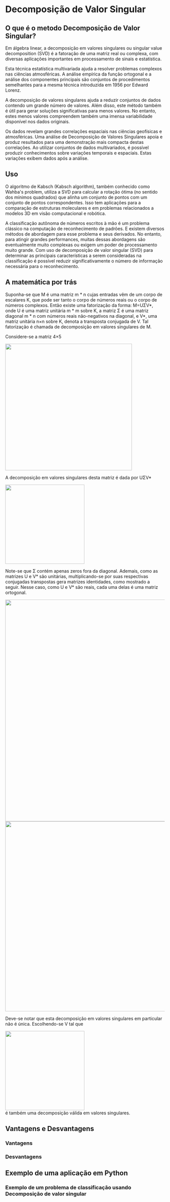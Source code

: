 # Decomposição de Valor Singular

## O que é o metodo Decomposição de Valor Singular?
Em álgebra linear, a decomposição em valores singulares ou singular value decomposition (SVD) é a fatoração de uma matriz real ou complexa, com diversas aplicações importantes em processamento de sinais e estatística.

Esta técnica estatística multivariada ajuda a resolver problemas complexos nas ciências atmosféricas. A análise empírica da função ortogonal e a análise dos componentes principais são conjuntos de procedimentos semelhantes para a mesma técnica introduzida em 1956 por Edward Lorenz.

A decomposição de valores singulares ajuda a reduzir conjuntos de dados contendo um grande número de valores. Além disso, este método também é útil para gerar soluções significativas para menos valores. No entanto, estes menos valores compreendem também uma imensa variabilidade disponível nos dados originais.

Os dados revelam grandes correlações espaciais nas ciências geofísicas e atmosféricas. Uma análise de Decomposição de Valores Singulares apoia e produz resultados para uma demonstração mais compacta destas correlações. Ao utilizar conjuntos de dados multivariados, é possível produzir conhecimentos sobre variações temporais e espaciais. Estas variações exibem dados após a análise.

## Uso
O algoritmo de Kabsch (Kabsch algorithm), também conhecido como Wahba's problem, utiliza a SVD para calcular a rotação ótima (no sentido dos mínimos quadrados) que alinha um conjunto de pontos com um conjunto de pontos correspondentes. Isso tem aplicações para a comparação de estruturas moleculares e em problemas relacionados a modelos 3D em visão computacional e robótica.

A classificação autônoma de números escritos à mão é um problema clássico na computação de reconhecimento de padrões. E existem diversos métodos de abordagem para esse problema e seus derivados. No entanto, para atingir grandes performances, muitas dessas abordagens são eventualmente muito complexas ou exigem um poder de processamento muito grande.
Com uso de decomposição de valor singular (SVD) para determinar as principais características a serem consideradas na classificação é possível reduzir significativamente o número de informação necessária para o reconhecimento.


## A matemática por trás


Suponha-se que M é uma matriz m * n cujas entradas vêm de um corpo de escalares K, que pode ser tanto o corpo de números reais ou o corpo de números complexos. Então existe uma fatorização da forma: M=UΣV*, onde U é uma matriz unitária m \* m sobre K, a matriz Σ é uma matriz diagonal m \* n com números reais não-negativos na diagonal, e V*, uma matriz unitária n×n sobre K, denota a transposta conjugada de V. Tal fatorização é chamada de decomposição em valores singulares de M.

Considere-se a matriz 4×5

<div>
<img src="https://wikimedia.org/api/rest_v1/media/math/render/svg/0d5d3df9cf619062481ab2a6b328467990152f1a" width="400">
</div>

A decomposição em valores singulares desta matriz é dada por UΣV\*
<div>
<img src="https://wikimedia.org/api/rest_v1/media/math/render/svg/73fdf5fe339a08566cccb833c860558092532f74" width="250">
</div>

Note-se que Σ contém apenas zeros fora da diagonal. Ademais, como as matrizes U e V\* são unitárias, multiplicando-se por suas respectivas conjugadas transpostas gera matrizes identidades, como mostrado a seguir. Nesse caso, como U e V\* são reais, cada uma delas é uma matriz ortogonal.
<div>
<img src="https://wikimedia.org/api/rest_v1/media/math/render/svg/a7f128976e087ec8136d54eeaab90a2eda2a09bc" width="700">
</div>
<div>
<img src="https://wikimedia.org/api/rest_v1/media/math/render/svg/43daa2de3e7835aba9c75c1eef02bbe5c2d6f687" width="600">
</div>

Deve-se notar que esta decomposição em valores singulares em particular não é única. Escolhendo-se V tal que
<div>
<img src="https://wikimedia.org/api/rest_v1/media/math/render/svg/ff594573fad8316d17c3bf71b297e6135d7d3d64" width="250">
</div>
é também uma decomposição válida em valores singulares.

## Vantagens e Desvantagens

### Vantagens

### Desvantagens

## Exemplo de uma aplicação em Python

### Exemplo de um problema de classificação usando Decomposição de valor singular

```Python

```
